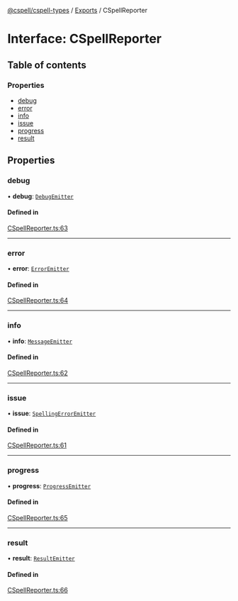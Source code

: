 [@cspell/cspell-types](../README.md) / [Exports](../modules.md) / CSpellReporter

# Interface: CSpellReporter

## Table of contents

### Properties

- [debug](CSpellReporter.md#debug)
- [error](CSpellReporter.md#error)
- [info](CSpellReporter.md#info)
- [issue](CSpellReporter.md#issue)
- [progress](CSpellReporter.md#progress)
- [result](CSpellReporter.md#result)

## Properties

### debug

• **debug**: [`DebugEmitter`](../modules.md#debugemitter)

#### Defined in

[CSpellReporter.ts:63](https://github.com/streetsidesoftware/cspell/blob/8c8dfb70/packages/cspell-types/src/CSpellReporter.ts#L63)

___

### error

• **error**: [`ErrorEmitter`](../modules.md#erroremitter)

#### Defined in

[CSpellReporter.ts:64](https://github.com/streetsidesoftware/cspell/blob/8c8dfb70/packages/cspell-types/src/CSpellReporter.ts#L64)

___

### info

• **info**: [`MessageEmitter`](../modules.md#messageemitter)

#### Defined in

[CSpellReporter.ts:62](https://github.com/streetsidesoftware/cspell/blob/8c8dfb70/packages/cspell-types/src/CSpellReporter.ts#L62)

___

### issue

• **issue**: [`SpellingErrorEmitter`](../modules.md#spellingerroremitter)

#### Defined in

[CSpellReporter.ts:61](https://github.com/streetsidesoftware/cspell/blob/8c8dfb70/packages/cspell-types/src/CSpellReporter.ts#L61)

___

### progress

• **progress**: [`ProgressEmitter`](../modules.md#progressemitter)

#### Defined in

[CSpellReporter.ts:65](https://github.com/streetsidesoftware/cspell/blob/8c8dfb70/packages/cspell-types/src/CSpellReporter.ts#L65)

___

### result

• **result**: [`ResultEmitter`](../modules.md#resultemitter)

#### Defined in

[CSpellReporter.ts:66](https://github.com/streetsidesoftware/cspell/blob/8c8dfb70/packages/cspell-types/src/CSpellReporter.ts#L66)
